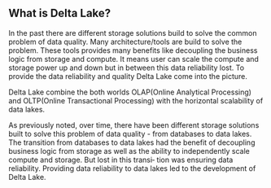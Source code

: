 ## What is Delta Lake?

In the past there are different storage solutions build to solve the common problem of data quality. Many architecture/tools are build to solve the problem. These tools provides many benefits like decoupling the business logic from storage and compute. It means user can scale the compute and storage power up and down but in between this data reliability lost. To provide the data reliability and quality  Delta Lake come into the picture.

Delta Lake combine the both worlds OLAP(Online Analytical Processing) and OLTP(Online Transactional Processing) with the horizontal scalability of data lakes.

As previously noted, over time, there have been different storage solutions built to solve this problem of data quality - from databases to data lakes. The transition from databases to data lakes had the benefit of decoupling business logic from storage as well as the ability to independently scale compute and storage. But lost in this transi‐ tion was ensuring data reliability. Providing data reliability to data lakes led to the development of Delta Lake.

<!--stackedit_data:
eyJoaXN0b3J5IjpbLTcxOTA1Mzk4NiwtNzgyMDY0MjUwLC0yMD
g4NzQ2NjEyLC0zMzI0NTUzNjNdfQ==
-->